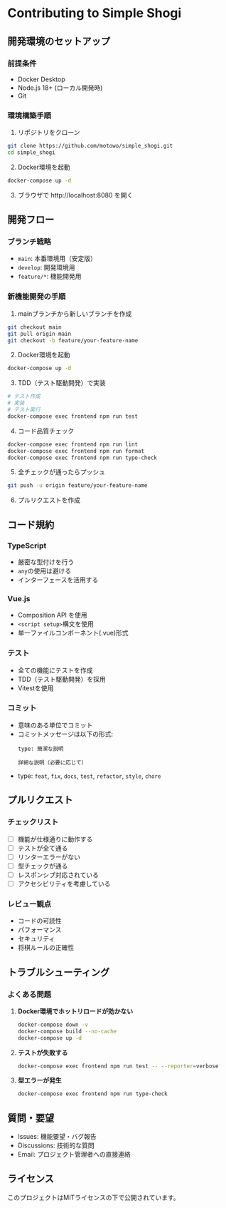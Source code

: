 # Contributing to Simple Shogi

## 開発環境のセットアップ

### 前提条件
- Docker Desktop
- Node.js 18+ (ローカル開発時)
- Git

### 環境構築手順

1. リポジトリをクローン
```bash
git clone https://github.com/motowo/simple_shogi.git
cd simple_shogi
```

2. Docker環境を起動
```bash
docker-compose up -d
```

3. ブラウザで http://localhost:8080 を開く

## 開発フロー

### ブランチ戦略
- `main`: 本番環境用（安定版）
- `develop`: 開発環境用
- `feature/*`: 機能開発用

### 新機能開発の手順

1. mainブランチから新しいブランチを作成
```bash
git checkout main
git pull origin main
git checkout -b feature/your-feature-name
```

2. Docker環境を起動
```bash
docker-compose up -d
```

3. TDD（テスト駆動開発）で実装
```bash
# テスト作成
# 実装
# テスト実行
docker-compose exec frontend npm run test
```

4. コード品質チェック
```bash
docker-compose exec frontend npm run lint
docker-compose exec frontend npm run format
docker-compose exec frontend npm run type-check
```

5. 全チェックが通ったらプッシュ
```bash
git push -u origin feature/your-feature-name
```

6. プルリクエストを作成

## コード規約

### TypeScript
- 厳密な型付けを行う
- `any`の使用は避ける
- インターフェースを活用する

### Vue.js
- Composition API を使用
- `<script setup>`構文を使用
- 単一ファイルコンポーネント(.vue)形式

### テスト
- 全ての機能にテストを作成
- TDD（テスト駆動開発）を採用
- Vitestを使用

### コミット
- 意味のある単位でコミット
- コミットメッセージは以下の形式:
  ```
  type: 簡潔な説明

  詳細な説明（必要に応じて）
  ```
- type: `feat`, `fix`, `docs`, `test`, `refactor`, `style`, `chore`

## プルリクエスト

### チェックリスト
- [ ] 機能が仕様通りに動作する
- [ ] テストが全て通る
- [ ] リンターエラーがない
- [ ] 型チェックが通る
- [ ] レスポンシブ対応されている
- [ ] アクセシビリティを考慮している

### レビュー観点
- コードの可読性
- パフォーマンス
- セキュリティ
- 将棋ルールの正確性

## トラブルシューティング

### よくある問題

1. **Docker環境でホットリロードが効かない**
   ```bash
   docker-compose down -v
   docker-compose build --no-cache
   docker-compose up -d
   ```

2. **テストが失敗する**
   ```bash
   docker-compose exec frontend npm run test -- --reporter=verbose
   ```

3. **型エラーが発生**
   ```bash
   docker-compose exec frontend npm run type-check
   ```

## 質問・要望

- Issues: 機能要望・バグ報告
- Discussions: 技術的な質問
- Email: プロジェクト管理者への直接連絡

## ライセンス

このプロジェクトはMITライセンスの下で公開されています。